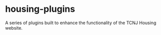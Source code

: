 # housing-plugins
A series of plugins built to enhance the functionality of the TCNJ Housing website.
